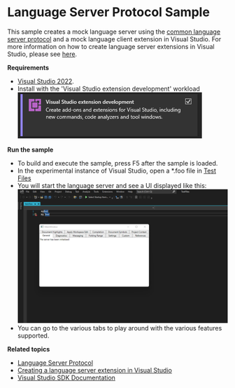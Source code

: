 # Language Server Protocol Sample
This sample creates a mock language server using the [common language server protocol](https://github.com/Microsoft/language-server-protocol/blob/master/protocol.md) and a mock language client extension in Visual Studio.  For more information on how to create language server extensions in Visual Studio, please see [here](https://docs.microsoft.com/en-us/visualstudio/extensibility/adding-an-lsp-extension).

**Requirements**
* [ Visual Studio 2022](https://visualstudio.microsoft.com/thank-you-downloading-visual-studio/?sku=Community&channel=Release&version=VS2022).
* Install with the 'Visual Studio extension development' workload
![image](Resources/screenshot2.png)

**Run the sample**
* To build and execute the sample, press F5 after the sample is loaded.
* In the experimental instance of Visual Studio, open a *.foo file in [Test Files](MockLanguageExtension/TestFiles)
* You will start the language server and see a UI displayed like this:
![image](Resources/screenshot1.png)
* You can go to the various tabs to play around with the various features supported.

**Related topics**
* [Language Server Protocol](https://docs.microsoft.com/en-us/visualstudio/extensibility/language-server-protocol)
* [Creating a language server extension in Visual Studio](https://docs.microsoft.com/en-us/visualstudio/extensibility/adding-an-lsp-extension)
* [ Visual Studio SDK Documentation ](https://docs.microsoft.com/en-us/visualstudio/extensibility/visual-studio-sdk)
